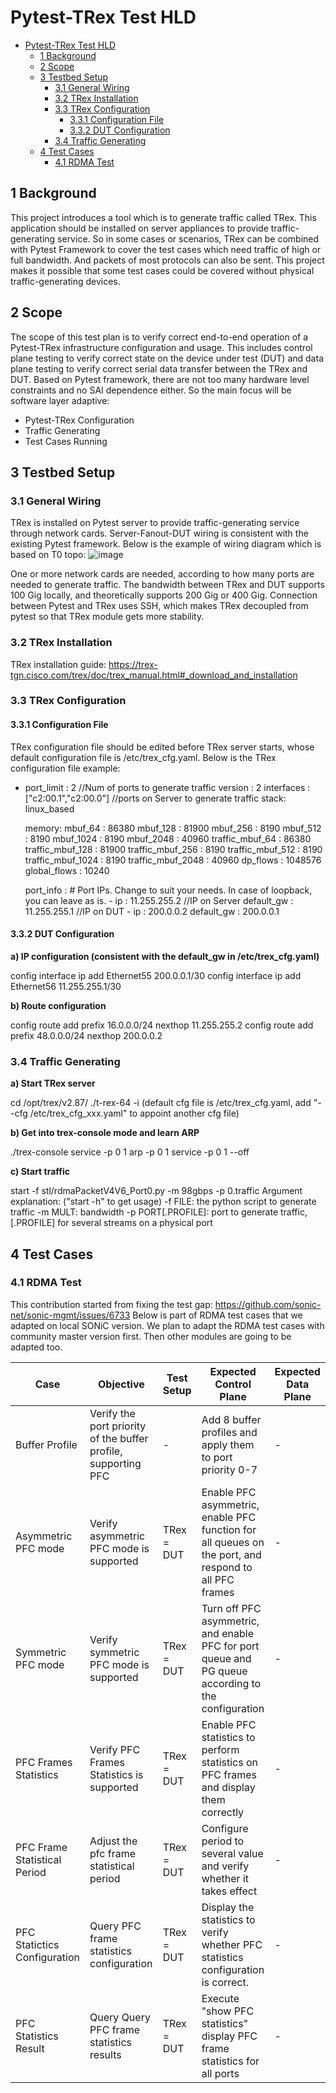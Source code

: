 # Pytest-TRex Test HLD

- [Pytest-TRex Test HLD](#pytest-trex-test-hld)
  * [1 Background](#1-background)
  * [2 Scope](#2-scope)
  * [3 Testbed Setup](#3-testbed-setup)
    + [3.1 General Wiring](#31-general-wiring)
    + [3.2 TRex Installation](#32-trex-installation)
    + [3.3 TRex Configuration](#33-trex-configuration)
      - [3.3.1 Configuration File](#331-configuration-file)
      - [3.3.2 DUT Configuration](#332-dut-configuration)
    + [3.4 Traffic Generating](#34-traffic-generating)
  * [4 Test Cases](#4-test-cases)
    + [4.1 RDMA Test](#41-rdma-test)

## 1 Background

This project introduces a tool which is to generate traffic called TRex. This application should be installed on server appliances to provide traffic-generating service. So in some cases or scenarios, TRex can be combined with Pytest Framework to cover the test cases which need traffic of high or full bandwidth. And packets of most protocols can also be sent. This project makes it possible that some test cases could be covered without physical traffic-generating devices.

## 2 Scope

The scope of this test plan is to verify correct end-to-end operation of a Pytest-TRex infrastructure configuration and usage. This includes control plane testing to verify correct state on the device under test (DUT) and data plane testing to verify correct serial data transfer between the TRex and DUT.
Based on Pytest framework, there are not too many hardware level constraints and no SAI dependence either. So the main focus will be software layer adaptive:
- Pytest-TRex Configuration
- Traffic Generating
- Test Cases Running

## 3 Testbed Setup

### 3.1 General Wiring

TRex is installed on Pytest server to provide traffic-generating service through network cards. Server-Fanout-DUT wiring is consistent with the existing Pytest framework.
Below is the example of wiring diagram which is based on T0 topo:
![image](https://github.com/allenzhuo-ragilenetworks/sonic-mgmt/assets/126938317/0ba0bdbb-6252-48f1-99e4-54250668d60b)

One or more network cards are needed, according to how many ports are needed to generate traffic. The bandwidth between TRex and DUT supports 100 Gig locally, and theoretically supports 200 Gig or 400 Gig.
Connection between Pytest and TRex uses SSH, which makes TRex decoupled from pytest so that TRex module gets more stability.

### 3.2 TRex Installation

TRex installation guide: https://trex-tgn.cisco.com/trex/doc/trex_manual.html#_download_and_installation

### 3.3 TRex Configuration

#### 3.3.1 Configuration File

TRex configuration file should be edited before TRex server starts, whose default configuration file is /etc/trex_cfg.yaml.
Below is the TRex configuration file example:
- port_limit      : 2    //Num of ports to generate traffic
  version         : 2
  interfaces    : ["c2:00.1","c2:00.0"]    //ports on Server to generate traffic
  stack: linux_based

  memory:
             mbuf_64     : 86380
             mbuf_128    : 81900
             mbuf_256    : 8190
             mbuf_512    : 8190
             mbuf_1024   : 8190
             mbuf_2048   : 40960
             traffic_mbuf_64     : 86380
             traffic_mbuf_128    : 81900
             traffic_mbuf_256    : 8190
             traffic_mbuf_512    : 8190
             traffic_mbuf_1024   : 8190
             traffic_mbuf_2048   : 40960
             dp_flows    : 1048576
             global_flows : 10240

  port_info       :  # Port IPs. Change to suit your needs. In case of loopback, you can leave as is.
          - ip         :  11.255.255.2    //IP on Server
            default_gw :  11.255.255.1    //IP on DUT
          - ip         :  200.0.0.2
            default_gw :  200.0.0.1

#### 3.3.2 DUT Configuration

**a) IP configuration (consistent with the default_gw in /etc/trex_cfg.yaml)**

config interface ip add Ethernet55 200.0.0.1/30
config interface ip add Ethernet56 11.255.255.1/30

**b) Route configuration**

config route add prefix 16.0.0.0/24 nexthop 11.255.255.2
config route add prefix 48.0.0.0/24 nexthop 200.0.0.2

### 3.4 Traffic Generating

**a) Start TRex server**

cd /opt/trex/v2.87/
./t-rex-64 -i (default cfg file is /etc/trex_cfg.yaml, add "--cfg /etc/trex_cfg_xxx.yaml" to appoint another cfg file)

**b) Get into trex-console mode and learn ARP**

./trex-console
service -p 0 1
arp -p 0 1
service -p 0 1 --off

**c) Start traffic**

start -f stl/rdmaPacketV4V6_Port0.py -m 98gbps -p 0.traffic
Argument explanation: ("start -h" to get usage)
  -f FILE: the python script to generate traffic
  -m MULT: bandwidth
  -p PORT[.PROFILE]: port to generate traffic, [.PROFILE] for several streams on a physical port

## 4 Test Cases

### 4.1 RDMA Test

This contribution started from fixing the test gap: https://github.com/sonic-net/sonic-mgmt/issues/6733
Below is part of RDMA test cases that we adapted on local SONiC version. We plan to adapt the RDMA test cases with community master version first. Then other modules are going to be adapted too.

| Case | Objective | Test Setup | Expected Control Plane | Expected Data Plane |
|-|-|-|-|-|
| Buffer Profile | Verify the port priority of the buffer profile, supporting PFC	| -	| Add 8 buffer profiles and apply them to port priority 0-7	| - |
| Asymmetric PFC mode	| Verify asymmetric PFC mode is supported	| TRex = DUT | Enable PFC asymmetric, enable PFC function for all queues on the port, and respond to all PFC frames	| - |
| Symmetric PFC mode | Verify symmetric PFC mode is supported	| TRex = DUT | Turn off PFC asymmetric, and enable PFC for port queue and PG queue according to the configuration	 | - |
| PFC Frames Statistics	| Verify PFC Frames Statistics is supported	| TRex = DUT | Enable PFC statistics to perform statistics on PFC frames and display them correctly	| - |
| PFC Frame Statistical Period	| Adjust the pfc frame statistical period	| TRex = DUT | Configure period to several value and verify whether it takes effect	| - |
| PFC Statictics Configuration	| Query PFC frame statistics configuration	| TRex = DUT	| Display the statistics to verify whether PFC statistics configuration is correct.	| - |
| PFC Statistics Result | Query	Query PFC frame statistics results	| TRex = DUT	| Execute "show PFC statistics" display PFC frame statistics for all ports	| - |
